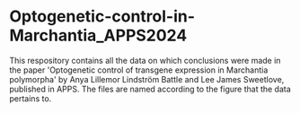 # Optogenetic-control-in-Marchantia_APPS2024

This respository contains all the data on which conclusions were made in the paper 'Optogenetic control of transgene expression in Marchantia polymorpha' by Anya Lillemor Lindström Battle and Lee James Sweetlove, published in APPS. 
The files are named according to the figure that the data pertains to.
